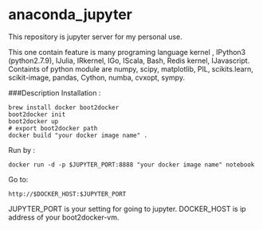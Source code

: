 # anaconda_jupyter

This repository is jupyter server for my personal use.

This one contain feature is many programing language kernel , IPython3 (python2.7.9), IJulia, IRkernel, IGo, IScala, Bash, Redis kernel, IJavascript.
Containts of python module are numpy, scipy, matplotlib, PIL, scikits.learn, scikit-image, pandas, Cython, numba, cvxopt, sympy.

###Description
Installation :

    brew install docker boot2docker
    boot2docker init
    boot2docker up
    # export boot2docker path
    docker build "your docker image name" .

Run by :

    docker run -d -p $JUPYTER_PORT:8888 "your docker image name" notebook

Go to:

    http://$DOCKER_HOST:$JUPYTER_PORT

JUPYTER_PORT is your setting for going to jupyter. DOCKER_HOST is ip address of your boot2docker-vm.
